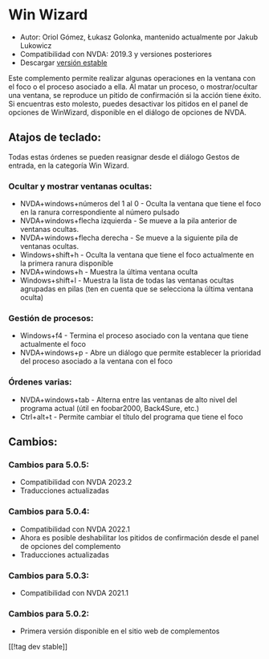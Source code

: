 # Win Wizard #

* Autor: Oriol Gómez, Łukasz Golonka, mantenido actualmente por Jakub
  Lukowicz
* Compatibilidad con NVDA: 2019.3 y versiones posteriores
* Descargar [versión estable][1]

Este complemento permite realizar algunas operaciones en la ventana con el
foco o el proceso asociado a ella. Al matar un proceso, o mostrar/ocultar
una ventana, se reproduce un pitido de confirmación si la acción tiene
éxito. Si encuentras esto molesto, puedes desactivar los pitidos en el panel
de opciones de WinWizard, disponible en el diálogo de opciones de NVDA.

## Atajos de teclado:
Todas estas órdenes se pueden reasignar desde el diálogo Gestos de entrada,
en la categoría Win Wizard.
### Ocultar y mostrar ventanas ocultas:
* NVDA+windows+números del 1 al 0 - Oculta la ventana que tiene el foco en
  la ranura correspondiente al número pulsado
* NVDA+windows+flecha izquierda - Se mueve a la pila anterior de ventanas
  ocultas.
* NVDA+windows+flecha derecha - Se mueve a la siguiente pila de ventanas
  ocultas.
* Windows+shift+h - Oculta la ventana que tiene el foco actualmente en la
  primera ranura disponible
* NVDA+windows+h - Muestra la última ventana oculta
* Windows+shift+l - Muestra la lista de todas las ventanas ocultas agrupadas
  en pilas (ten en cuenta que se selecciona la última ventana oculta)

### Gestión de procesos:
* Windows+f4 - Termina el proceso asociado con la ventana que tiene
  actualmente el foco
* NVDA+windows+p - Abre un diálogo que permite establecer la prioridad del
  proceso asociado a la ventana con el foco

### Órdenes varias:
* NVDA+windows+tab - Alterna entre las ventanas de alto nivel del programa
  actual (útil en foobar2000, Back4Sure, etc.)
* Ctrl+alt+t - Permite cambiar el título del programa que tiene el foco

## Cambios:

### Cambios para 5.0.5:

* Compatibilidad con NVDA 2023.2
* Traducciones actualizadas

### Cambios para 5.0.4:

* Compatibilidad con NVDA 2022.1
* Ahora es posible deshabilitar los pitidos de confirmación desde el panel
  de opciones del complemento
* Traducciones actualizadas

### Cambios para 5.0.3:

* Compatibilidad con NVDA 2021.1

### Cambios para 5.0.2:

* Primera versión disponible en el sitio web de complementos

[[!tag dev stable]]

[1]: https://www.nvaccess.org/addonStore/legacy?file=winwizard
